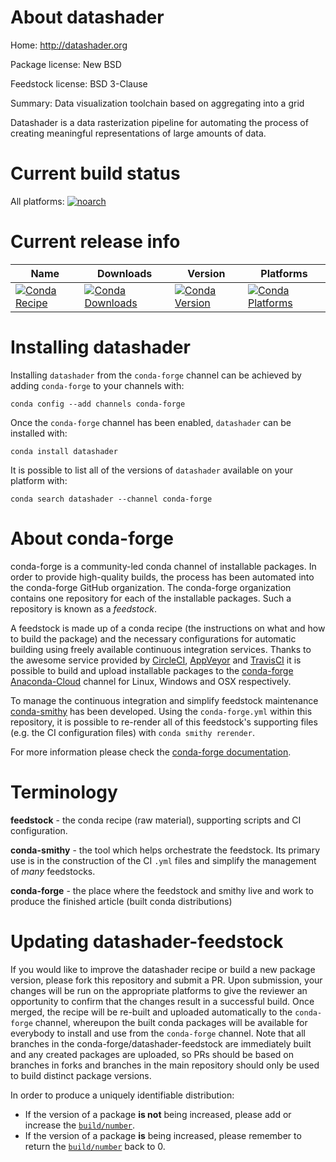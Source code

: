 About datashader
================

Home: http://datashader.org

Package license: New BSD

Feedstock license: BSD 3-Clause

Summary: Data visualization toolchain based on aggregating into a grid

Datashader is a data rasterization pipeline for automating the process of
creating meaningful representations of large amounts of data.


Current build status
====================

All platforms:
[![noarch](https://img.shields.io/circleci/project/github/conda-forge/datashader-feedstock/master.svg?label=noarch)](https://circleci.com/gh/conda-forge/datashader-feedstock)

Current release info
====================

| Name | Downloads | Version | Platforms |
| --- | --- | --- | --- |
| [![Conda Recipe](https://img.shields.io/badge/recipe-datashader-green.svg)](https://anaconda.org/conda-forge/datashader) | [![Conda Downloads](https://img.shields.io/conda/dn/conda-forge/datashader.svg)](https://anaconda.org/conda-forge/datashader) | [![Conda Version](https://img.shields.io/conda/vn/conda-forge/datashader.svg)](https://anaconda.org/conda-forge/datashader) | [![Conda Platforms](https://img.shields.io/conda/pn/conda-forge/datashader.svg)](https://anaconda.org/conda-forge/datashader) |

Installing datashader
=====================

Installing `datashader` from the `conda-forge` channel can be achieved by adding `conda-forge` to your channels with:

```
conda config --add channels conda-forge
```

Once the `conda-forge` channel has been enabled, `datashader` can be installed with:

```
conda install datashader
```

It is possible to list all of the versions of `datashader` available on your platform with:

```
conda search datashader --channel conda-forge
```


About conda-forge
=================

conda-forge is a community-led conda channel of installable packages.
In order to provide high-quality builds, the process has been automated into the
conda-forge GitHub organization. The conda-forge organization contains one repository
for each of the installable packages. Such a repository is known as a *feedstock*.

A feedstock is made up of a conda recipe (the instructions on what and how to build
the package) and the necessary configurations for automatic building using freely
available continuous integration services. Thanks to the awesome service provided by
[CircleCI](https://circleci.com/), [AppVeyor](https://www.appveyor.com/)
and [TravisCI](https://travis-ci.org/) it is possible to build and upload installable
packages to the [conda-forge](https://anaconda.org/conda-forge)
[Anaconda-Cloud](https://anaconda.org/) channel for Linux, Windows and OSX respectively.

To manage the continuous integration and simplify feedstock maintenance
[conda-smithy](https://github.com/conda-forge/conda-smithy) has been developed.
Using the ``conda-forge.yml`` within this repository, it is possible to re-render all of
this feedstock's supporting files (e.g. the CI configuration files) with ``conda smithy rerender``.

For more information please check the [conda-forge documentation](https://conda-forge.org/docs/).

Terminology
===========

**feedstock** - the conda recipe (raw material), supporting scripts and CI configuration.

**conda-smithy** - the tool which helps orchestrate the feedstock.
                   Its primary use is in the construction of the CI ``.yml`` files
                   and simplify the management of *many* feedstocks.

**conda-forge** - the place where the feedstock and smithy live and work to
                  produce the finished article (built conda distributions)


Updating datashader-feedstock
=============================

If you would like to improve the datashader recipe or build a new
package version, please fork this repository and submit a PR. Upon submission,
your changes will be run on the appropriate platforms to give the reviewer an
opportunity to confirm that the changes result in a successful build. Once
merged, the recipe will be re-built and uploaded automatically to the
`conda-forge` channel, whereupon the built conda packages will be available for
everybody to install and use from the `conda-forge` channel.
Note that all branches in the conda-forge/datashader-feedstock are
immediately built and any created packages are uploaded, so PRs should be based
on branches in forks and branches in the main repository should only be used to
build distinct package versions.

In order to produce a uniquely identifiable distribution:
 * If the version of a package **is not** being increased, please add or increase
   the [``build/number``](https://conda.io/docs/user-guide/tasks/build-packages/define-metadata.html#build-number-and-string).
 * If the version of a package **is** being increased, please remember to return
   the [``build/number``](https://conda.io/docs/user-guide/tasks/build-packages/define-metadata.html#build-number-and-string)
   back to 0.
